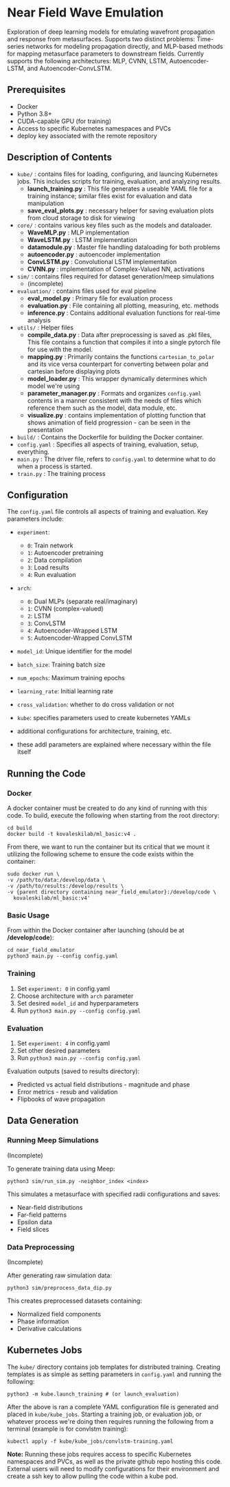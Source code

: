 # Near Field Wave Emulation

Exploration of deep learning models for emulating wavefront propagation and response from metasurfaces. Supports two distinct problems: Time-series networks for modeling propagation directly, and MLP-based methods for mapping metasurface parameters to downstream fields. Currently supports the following architectures: MLP, CVNN, LSTM, Autoencoder-LSTM, and Autoencoder-ConvLSTM.

## Prerequisites

- Docker
- Python 3.8+
- CUDA-capable GPU (for training)
- Access to specific Kubernetes namespaces and PVCs
- deploy key associated with the remote repository

## Description of Contents

- `kube/` : contains files for loading, configuring, and launcing Kubernetes jobs. This includes scripts for training, evaluation, and analyzing results.
  - **launch_training.py** : This file generates a useable YAML file for a training instance; similar files exist for evaluation and data manipulation
  - **save_eval_plots.py** : necessary helper for saving evaluation plots from cloud storage to disk for viewing
- `core/` : contains various key files such as the models and dataloader.
  - **WaveMLP.py** : MLP implementation
  - **WaveLSTM.py** : LSTM implementation
  - **datamodule.py** : Master file handling dataloading for both problems
  - **autoencoder.py** : autoencoder implementation
  - **ConvLSTM.py** : Convolutional LSTM implementation
  - **CVNN.py** : implementation of Complex-Valued NN, activations
- `sim/` : contains files required for dataset generation/meep simulations
  - (incomplete)
- `evaluation/` : contains files used for eval pipeline
  - **eval_model.py** : Primary file for evaluation process
  - **evaluation.py** : File containing all plotting, measuring, etc. methods
  - **inference.py** : Contains additional evaluation functions for real-time analysis
- `utils/` : Helper files
  - **compile_data.py** : Data after preprocessing is saved as .pkl files, This file contains a function that compiles it into a single pytorch file for use with the model.
  - **mapping.py** : Primarily contains the functions `cartesian_to_polar` and its vice versa counterpart for converting between polar and cartesian before displaying plots
  - **model_loader.py** : This wrapper dynamically determines which model we're using
  - **parameter_manager.py** : Formats and organizes `config.yaml` contents in a manner consistent with the needs of files which reference them such as the model, data module, etc.
  - **visualize.py** : contains implementation of plotting function that shows animation of field progression - can be seen in the presentation
- `build/` : Contains the Dockerfile for building the Docker container.
- `config.yaml` : Specifies all aspects of training, evaluation, setup, everything.
- `main.py` : The driver file, refers to `config.yaml` to determine what to do when a process is started.
- `train.py` : The training process

## Configuration

The `config.yaml` file controls all aspects of training and evaluation. Key parameters include:

- `experiment`: 
  - `0`: Train network
  - `1`: Autoencoder pretraining
  - `2`: Data compilation
  - `3`: Load results
  - `4`: Run evaluation

- `arch`:
  - `0`: Dual MLPs (separate real/imaginary)
  - `1`: CVNN (complex-valued)
  - `2`: LSTM
  - `3`: ConvLSTM
  - `4`: Autoencoder-Wrapped LSTM
  - `5`: Autoencoder-Wrapped ConvLSTM

- `model_id`: Unique identifier for the model
- `batch_size`: Training batch size
- `num_epochs`: Maximum training epochs
- `learning_rate`: Initial learning rate
- `cross_validation`: whether to do cross validation or not
- `kube`: specifies parameters used to create kubernetes YAMLs
- additional configurations for architecture, training, etc.
- these addl parameters are explained where necessary within the file itself

## Running the Code

### Docker

A docker container must be created to do any kind of running with this code. To build, execute the following when starting from the root directory:

```
cd build
docker build -t kovaleskilab/ml_basic:v4 .
```

From there, we want to run the container but its critical that we mount it utilizing the following scheme to ensure the code exists within the container:

```
sudo docker run \
-v /path/to/data:/develop/data \
-v /path/to/results:/develop/results \
-v {parent directory containing near_field_emulator}:/develop/code \
  kovaleskilab/ml_basic:v4'
```


### Basic Usage

From within the Docker container after launching (should be at **/develop/code**):

```
cd near_field_emulator
python3 main.py --config config.yaml
```

### Training

1. Set `experiment: 0` in config.yaml
2. Choose architecture with `arch` parameter
3. Set desired `model_id` and hyperparameters
4. Run `python3 main.py --config config.yaml`

### Evaluation

1. Set `experiment: 4` in config.yaml
2. Set other desired parameters
3. Run `python3 main.py --config config.yaml`

Evaluation outputs (saved to results directory):
- Predicted vs actual field distributions - magnitude and phase
- Error metrics - resub and validation
- Flipbooks of wave propagation

## Data Generation

### Running Meep Simulations

(Incomplete)

To generate training data using Meep:

```
python3 sim/run_sim.py -neighbor_index <index>
```

This simulates a metasurface with specified radii configurations and saves:
- Near-field distributions
- Far-field patterns
- Epsilon data
- Field slices

### Data Preprocessing

(Incomplete)

After generating raw simulation data:

```
python3 sim/preprocess_data_dip.py
```

This creates preprocessed datasets containing:
- Normalized field components
- Phase information
- Derivative calculations

## Kubernetes Jobs

The `kube/` directory contains job templates for distributed training. Creating templates is as simple as setting parameters in `config.yaml` and running the following:

```
python3 -m kube.launch_training # (or launch_evaluation)
```

After the above is ran a complete YAML configuration file is generated and placed in `kube/kube_jobs`. Starting a training job, or evaluation job, or whatever process we're doing then requires running the following from a terminal (example is for convlstm training):

```
kubectl apply -f kube/kube_jobs/convlstm-training.yaml
```

**Note:** Running these jobs requires access to specific Kubernetes namespaces and PVCs, as well as the private github repo hosting this code. External users will need to modify configurations for their environment and create a ssh key to allow pulling the code within a kube pod.